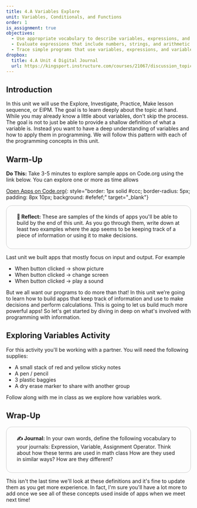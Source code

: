 ```yaml
---
title: 4.A Variables Explore
unit: Variables, Conditionals, and Functions
order: 1
is_assignment: true
objectives:
  - Use appropriate vocabulary to describe variables, expressions, and variable assignment.
  - Evaluate expressions that include numbers, strings, and arithmetic operators.
  - Trace simple programs that use variables, expressions, and variable assignment.
dropbox:
  title: 4.A Unit 4 Digital Journal
  url: https://kingsport.instructure.com/courses/21067/discussion_topics/35531
---
```


## Introduction

In this unit we will use the Explore, Investigate, Practice, Make lesson sequence, or EIPM. The goal is to learn deeply about the topic at hand. While you may already know a little about variables, don't skip the process. The goal is not to just be able to provide a shallow definition of what a variable is. Instead you want to have a deep understanding of variables and how to apply them in programming. We will follow this pattern with each of the programming concepts in this unit.

## Warm-Up

**Do This:** Take 3-5 minutes to explore sample apps on Code.org using the link below. You can explore one or more as time allows

[Open Apps on Code.org](https://studio.code.org/s/csp4-2020/stage/1/puzzle/2){: style="border: 1px solid #ccc; border-radius: 5px; padding: 8px 10px; background: #efefef;" target="\_blank"}

<div style="border: 1px solid #ccc; border-radius: 15px; padding: 0.5em 2em 1em 2em;">
  <p class="text-xl"><strong>🤔 Reflect:</strong> These are samples of the kinds of apps you'll be able to build by the end of this unit. As you go through them, write down at least two examples where the app seems to be keeping track of a piece of information or using it to make decisions.</p>
</div>

Last unit we built apps that mostly focus on input and output. For example

- When button clicked → show picture
- When button clicked → change screen
- When button clicked → play a sound

But we all want our programs to do more than that! In this unit we’re going to learn how to build apps that keep track of information and use to make decisions and perform calculations. This is going to let us build much more powerful apps! So let's get started by diving in deep on what's involved with programming with information.

## Exploring Variables Activity

For this activity you'll be working with a partner. You will need the following supplies:

- A small stack of red and yellow sticky notes
- A pen / pencil
- 3 plastic baggies
- A dry erase marker to share with another group

Follow along with me in class as we explore how variables work.

## Wrap-Up

<div style="border: 1px solid #ccc; border-radius: 15px; padding: 0.5em 2em 1em 2em;">
  <p class="text-xl"><strong>✍️ Journal:</strong> In your own words, define the following vocabulary to your journals: Expression, Variable, Assignment Operator. Think about how these terms are used in math class How are they used in similar ways? How are they different?</p>
</div>

This isn't the last time we'll look at these definitions and it's fine to update them as you get more experience. In fact, I'm sure you'll have a lot more to add once we see all of these concepts used inside of apps when we meet next time!
